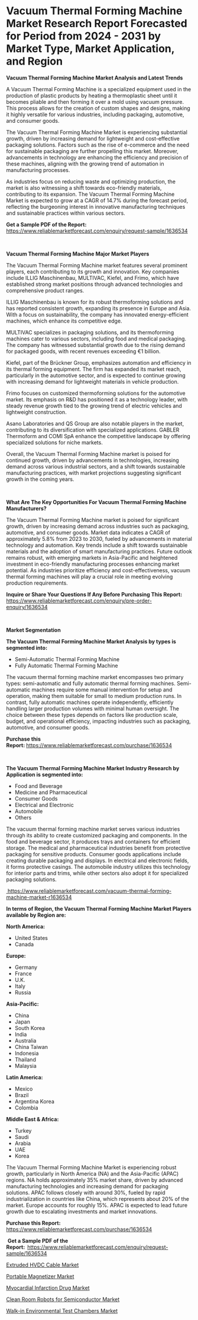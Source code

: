 <p><h1>Vacuum Thermal Forming Machine Market Research Report Forecasted for Period from 2024 -  2031 by Market Type, Market Application, and Region</h1></p><p><strong>Vacuum Thermal Forming Machine Market Analysis and Latest Trends</strong></p>
<p><p>A Vacuum Thermal Forming Machine is a specialized equipment used in the production of plastic products by heating a thermoplastic sheet until it becomes pliable and then forming it over a mold using vacuum pressure. This process allows for the creation of custom shapes and designs, making it highly versatile for various industries, including packaging, automotive, and consumer goods.</p><p>The Vacuum Thermal Forming Machine Market is experiencing substantial growth, driven by increasing demand for lightweight and cost-effective packaging solutions. Factors such as the rise of e-commerce and the need for sustainable packaging are further propelling this market. Moreover, advancements in technology are enhancing the efficiency and precision of these machines, aligning with the growing trend of automation in manufacturing processes.</p><p>As industries focus on reducing waste and optimizing production, the market is also witnessing a shift towards eco-friendly materials, contributing to its expansion. The Vacuum Thermal Forming Machine Market is expected to grow at a CAGR of 14.7% during the forecast period, reflecting the burgeoning interest in innovative manufacturing techniques and sustainable practices within various sectors.</p></p>
<p><strong>Get a Sample PDF of the Report:&nbsp;</strong> <a href="https://www.reliablemarketforecast.com/enquiry/request-sample/1636534">https://www.reliablemarketforecast.com/enquiry/request-sample/1636534</a></p>
<p>&nbsp;</p>
<p><strong>Vacuum Thermal Forming Machine Major Market Players</strong></p>
<p><p>The Vacuum Thermal Forming Machine market features several prominent players, each contributing to its growth and innovation. Key companies include ILLIG Maschinenbau, MULTIVAC, Kiefel, and Frimo, which have established strong market positions through advanced technologies and comprehensive product ranges.</p><p>ILLIG Maschinenbau is known for its robust thermoforming solutions and has reported consistent growth, expanding its presence in Europe and Asia. With a focus on sustainability, the company has innovated energy-efficient machines, which enhance its competitive edge.</p><p>MULTIVAC specializes in packaging solutions, and its thermoforming machines cater to various sectors, including food and medical packaging. The company has witnessed substantial growth due to the rising demand for packaged goods, with recent revenues exceeding €1 billion.</p><p>Kiefel, part of the Brückner Group, emphasizes automation and efficiency in its thermal forming equipment. The firm has expanded its market reach, particularly in the automotive sector, and is expected to continue growing with increasing demand for lightweight materials in vehicle production.</p><p>Frimo focuses on customized thermoforming solutions for the automotive market. Its emphasis on R&D has positioned it as a technology leader, with steady revenue growth tied to the growing trend of electric vehicles and lightweight construction.</p><p>Asano Laboratories and QS Group are also notable players in the market, contributing to its diversification with specialized applications. GABLER Thermoform and COMI SpA enhance the competitive landscape by offering specialized solutions for niche markets.</p><p>Overall, the Vacuum Thermal Forming Machine market is poised for continued growth, driven by advancements in technologies, increasing demand across various industrial sectors, and a shift towards sustainable manufacturing practices, with market projections suggesting significant growth in the coming years.</p></p>
<p>&nbsp;</p>
<p><strong>What Are The Key Opportunities For Vacuum Thermal Forming Machine Manufacturers?</strong></p>
<p><p>The Vacuum Thermal Forming Machine market is poised for significant growth, driven by increasing demand across industries such as packaging, automotive, and consumer goods. Market data indicates a CAGR of approximately 5.8% from 2023 to 2030, fueled by advancements in material technology and automation. Key trends include a shift towards sustainable materials and the adoption of smart manufacturing practices. Future outlook remains robust, with emerging markets in Asia-Pacific and heightened investment in eco-friendly manufacturing processes enhancing market potential. As industries prioritize efficiency and cost-effectiveness, vacuum thermal forming machines will play a crucial role in meeting evolving production requirements.</p></p>
<p><strong>Inquire or Share Your Questions If Any Before Purchasing This Report:</strong> <a href="https://www.reliablemarketforecast.com/enquiry/pre-order-enquiry/1636534">https://www.reliablemarketforecast.com/enquiry/pre-order-enquiry/1636534</a></p>
<p>&nbsp;</p>
<p><strong>Market Segmentation</strong></p>
<p><strong>The Vacuum Thermal Forming Machine Market Analysis by types is segmented into:</strong></p>
<p><ul><li>Semi-Automatic Thermal Forming Machine</li><li>Fully Automatic Thermal Forming Machine</li></ul></p>
<p><p>The vacuum thermal forming machine market encompasses two primary types: semi-automatic and fully automatic thermal forming machines. Semi-automatic machines require some manual intervention for setup and operation, making them suitable for small to medium production runs. In contrast, fully automatic machines operate independently, efficiently handling larger production volumes with minimal human oversight. The choice between these types depends on factors like production scale, budget, and operational efficiency, impacting industries such as packaging, automotive, and consumer goods.</p></p>
<p><strong>Purchase this Report:&nbsp;</strong><a href="https://www.reliablemarketforecast.com/purchase/1636534">https://www.reliablemarketforecast.com/purchase/1636534</a></p>
<p>&nbsp;</p>
<p><strong>The Vacuum Thermal Forming Machine Market Industry Research by Application is segmented into:</strong></p>
<p><ul><li>Food and Beverage</li><li>Medicine and Pharmaceutical</li><li>Consumer Goods</li><li>Electrical and Electronic</li><li>Automobile</li><li>Others</li></ul></p>
<p><p>The vacuum thermal forming machine market serves various industries through its ability to create customized packaging and components. In the food and beverage sector, it produces trays and containers for efficient storage. The medical and pharmaceutical industries benefit from protective packaging for sensitive products. Consumer goods applications include creating durable packaging and displays. In electrical and electronic fields, it forms protective casings. The automobile industry utilizes this technology for interior parts and trims, while other sectors also adopt it for specialized packaging solutions.</p></p>
<p><a href="https://www.reliablemarketforecast.com/vacuum-thermal-forming-machine-market-r1636534">&nbsp;https://www.reliablemarketforecast.com/vacuum-thermal-forming-machine-market-r1636534</a></p>
<p><strong>In terms of Region, the Vacuum Thermal Forming Machine Market Players available by Region are:</strong></p>
<p>
    <p> <strong> North America: </strong>
        <ul>
            <li>United States</li>
            <li>Canada</li>
        </ul>
        </p> 
    <p> <strong> Europe: </strong>
        <ul>
            <li>Germany</li>
            <li>France</li>
            <li>U.K.</li>
            <li>Italy</li>
            <li>Russia</li>
        </ul>
        </p> 
    <p> <strong> Asia-Pacific: </strong>
        <ul>
            <li>China</li>
            <li>Japan</li>
            <li>South Korea</li>
            <li>India</li>
            <li>Australia</li>
            <li>China Taiwan</li>
            <li>Indonesia</li>
            <li>Thailand</li>
            <li>Malaysia</li>
        </ul>
        </p> 
    <p> <strong> Latin America: </strong>
        <ul>
            <li>Mexico</li>
            <li>Brazil</li>
            <li>Argentina Korea</li>
            <li>Colombia</li>
        </ul>
        </p> 
    <p> <strong> Middle East & Africa: </strong>
        <ul>
            <li>Turkey</li>
            <li>Saudi</li>
            <li>Arabia</li>
            <li>UAE</li>
            <li>Korea</li>
        </ul>
    </p>
    </p>
<p><p>The Vacuum Thermal Forming Machine Market is experiencing robust growth, particularly in North America (NA) and the Asia-Pacific (APAC) regions. NA holds approximately 35% market share, driven by advanced manufacturing technologies and increasing demand for packaging solutions. APAC follows closely with around 30%, fueled by rapid industrialization in countries like China, which represents about 20% of the market. Europe accounts for roughly 15%. APAC is expected to lead future growth due to escalating investments and market innovations.</p></p>
<p><strong>Purchase this Report: </strong><a href="https://www.reliablemarketforecast.com/purchase/1636534">https://www.reliablemarketforecast.com/purchase/1636534</a></p>
<p>&nbsp;<strong>Get a Sample PDF of the Report:&nbsp;&nbsp;</strong><a href="https://www.reliablemarketforecast.com/enquiry/request-sample/1636534">https://www.reliablemarketforecast.com/enquiry/request-sample/1636534</a></p>
<p><strong></strong></p>
<p><p><a href="https://github.com/RoccoManning/Market-Research-Report-List-7/blob/main/extruded-hvdc-cable-market.md">Extruded HVDC Cable Market</a></p><p><a href="https://www.linkedin.com/pulse/portable-magnetizer-market-share-size-trends-industry-analysis-brqbf?trackingId=TPJP9FERQ0uC4TmLZYzO2A%3D%3D">Portable Magnetizer Market</a></p><p><a href="https://www.linkedin.com/pulse/what-innovations-shaping-myocardial-infarction-drug-52brc?trackingId=DICNG87bRxCuW62zzHRNdQ%3D%3D">Myocardial Infarction Drug Market</a></p><p><a href="https://medium.com/@random-hero-aka/clean-room-robots-for-semiconductor-market-industry-trends-and-forecast-for-period-from-2024-to-e7124c4513ab?postPublishedType=repub">Clean Room Robots for Semiconductor Market</a></p><p><a href="https://medium.com/@random-hero-aka/future-insights-into-the-walk-in-environmental-test-chambers-market-trends-and-regional-analysis-5538310dc1fd?postPublishedType=repub">Walk-in Environmental Test Chambers Market</a></p></p>